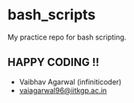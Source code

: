 # bash_scripts
My practice repo for bash scripting.
## HAPPY CODING !!

- Vaibhav Agarwal (infiniticoder)
- vaiagarwal96@iitkgp.ac.in
